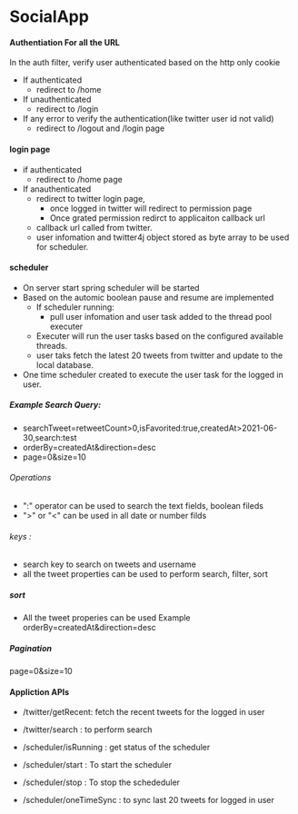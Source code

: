 # SocialApp
 
#### Authentiation For all the URL 
In the auth filter, verify user authenticated based on the http only cookie
   * If authenticated 
      *  redirect to /home
   * If unauthenticated
     * redirect to /login
   *  If any error to verify the authentication(like twitter user id not valid)
      * redirect to /logout and /login page


#### login page
* if authenticated 
  * redirect to /home page
* If anauthenticated
  *  redirect to twitter login page, 
     *  once logged in twitter will redirect to permission page
     *  Once grated permission redirct to applicaiton callback url
  *  callback url called from twitter.
  *  user infomation and twitter4j object stored as byte array to be used for scheduler.

#### scheduler
  *  On server start spring scheduler will be started
  *  Based on the automic boolean pause and resume are implemented
     *  If scheduler running:
         *  pull user infomation and user task added to the thread pool executer
     *  Executer will run the user tasks based on the configured available threads.
     *  user taks fetch the latest 20 tweets from twitter and update to the local database.
  *  One time scheduler created to execute the user task for the logged in user.


#####  Example Search Query:
*  searchTweet=retweetCount>0,isFavorited:true,createdAt>2021-06-30,search:test
*  orderBy=createdAt&direction=desc
*  page=0&size=10

###### Operations
  * ":" operator can be used to search the text fields, boolean fileds
  * ">" or "<"  can be used in all date or number filds

###### keys :
*  search key to search on tweets and username
*  all the tweet properties can be used to perform search, filter, sort

##### sort
* All the tweet properies can be used
Example orderBy=createdAt&direction=desc

##### Pagination
page=0&size=10

 
#### Appliction APIs 

*  /twitter/getRecent: fetch the recent tweets for the logged in user
*  /twitter/search : to perform search

*  /scheduler/isRunning : get status of the scheduler
*  /scheduler/start : To start the scheduler
*  /scheduler/stop : To stop the schededuler
*  /scheduler/oneTimeSync : to sync last 20 tweets for logged in user




